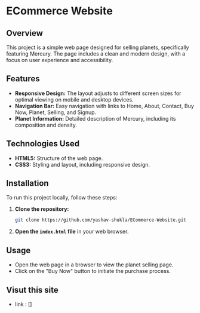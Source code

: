 # ECommerce Website

## Overview
This project is a simple web page designed for selling planets, specifically featuring Mercury. The page includes a clean and modern design, with a focus on user experience and accessibility.

## Features
- **Responsive Design:** The layout adjusts to different screen sizes for optimal viewing on mobile and desktop devices.
- **Navigation Bar:** Easy navigation with links to Home, About, Contact, Buy Now, Planet, Selling, and Signup.
- **Planet Information:** Detailed description of Mercury, including its composition and density.

## Technologies Used
- **HTML5:** Structure of the web page.
- **CSS3:** Styling and layout, including responsive design.

## Installation
To run this project locally, follow these steps:

1. **Clone the repository:**
   ```bash
   git clone https://github.com/yashav-shukla/ECommerce-Website.git
   ```

2. **Open the `index.html` file** in your web browser.

## Usage
- Open the web page in a browser to view the planet selling page.
- Click on the "Buy Now" button to initiate the purchase process.

## Visut this site

- link : []



